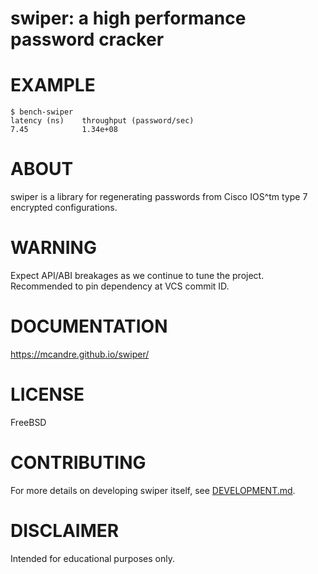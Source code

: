 # swiper: a high performance password cracker

# EXAMPLE

```console
$ bench-swiper
latency (ns)    throughput (password/sec)
7.45            1.34e+08
```

# ABOUT

swiper is a library for regenerating passwords from Cisco IOS^tm type 7 encrypted configurations.

# WARNING

Expect API/ABI breakages as we continue to tune the project. Recommended to pin dependency at VCS commit ID.

# DOCUMENTATION

https://mcandre.github.io/swiper/

# LICENSE

FreeBSD

# CONTRIBUTING

For more details on developing swiper itself, see [DEVELOPMENT.md](DEVELOPMENT.md).

# DISCLAIMER

Intended for educational purposes only.
